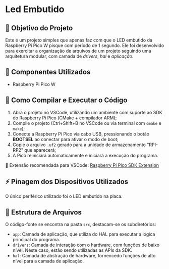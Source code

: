 # Led Embutido

## 🎯 Objetivo do Projeto

Este é um projeto simples que apenas faz com que o LED embutido da Raspberry Pi Pico W pisque com período de 1 segundo. Ele foi desenvolvido para exercitar a organização de arquivos de um projeto seguindo uma arquitetura modular, com camada de _drivers_, _hal_ e _aplicação_.

## 🔧 Componentes Utilizados

- Raspberry Pi Pico W

## 💾 Como Compilar e Executar o Código

1. Abra o projeto no VSCode, utilizando um ambiente com suporte ao SDK do Raspberry Pi Pico (CMake + compilador ARM);
2. Compile o projeto (Ctrl+Shift+B no VSCode ou via terminal com `cmake` e `make`);
3. Conecte a Raspberry Pi Pico via cabo USB, pressionando o botão **BOOTSEL** ao conectar para ativar o modo de boot;
4. Copie o arquivo `.uf2` gerado para a unidade de armazenamento "RPI-RP2" que aparecerá;
5. A Pico reiniciará automaticamente e iniciará a execução do programa.

🔗 Extensão recomendada para VSCode: [Raspberry Pi Pico SDK Extension](https://github.com/raspberrypi/pico-vscode)

## ⚡ Pinagem dos Dispositivos Utilizados

O único periférico utilizado foi o LED embutido na placa.

## 📂 Estrutura de Arquivos

O código-fonte se encontra na pasta `src`, destacam-se os subdiretórios:

- `app`: Camada de aplicação, que utiliza do HAL para executar a lógica principal do programa.
- `drivers`: Camada de interação com o hardware, com funções de baixo nível. Neste caso, estão sendo utilizadas as APIs da SDK.
- `hal`: Camada de abstração de hardware, fornencedo funções de alto nível para a camada de aplicação.
